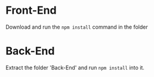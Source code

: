 # Front-End 
Download and run the `npm install` command in the folder 
# Back-End
Extract the folder 'Back-End' and run `npm install` into it.


